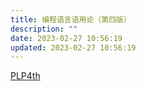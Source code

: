 ```yaml
---
title: 编程语言语用论（第四版）
description: ""
date: 2023-02-27 10:56:19
updated: 2023-02-27 10:56:19
---
```


[PLP4th](https://cntransgroup.github.io/programming_language_pragmatics_4th/)
